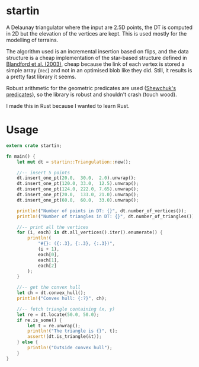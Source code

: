 # startin

A Delaunay triangulator where the input are 2.5D points, the DT is computed in 2D but the elevation of the vertices are kept.
This is used mostly for the modelling of terrains.

The algorithm used is an incremental insertion based on flips, and the data structure is a cheap implementation of the star-based structure defined in [Blandford et al. (2003)](https://citeseerx.ist.psu.edu/viewdoc/summary?doi=10.1.1.9.6823), cheap because the link of each vertex is stored a simple array (`Vec`) and not in an optimised blob like they did.
Still, it results is a pretty fast library it seems.

Robust arithmetic for the geometric predicates are used ([Shewchuk's predicates](https://www.cs.cmu.edu/~quake/robust.html)), so the library is robust and shouldn't crash (touch wood). 

I made this in Rust because I wanted to learn Rust.

# Usage

```rust
extern crate startin;

fn main() {
    let mut dt = startin::Triangulation::new();

    //-- insert 5 points
    dt.insert_one_pt(20.0,  30.0,  2.0).unwrap();
    dt.insert_one_pt(120.0, 33.0,  12.5).unwrap();
    dt.insert_one_pt(124.0, 222.0, 7.65).unwrap();
    dt.insert_one_pt(20.0,  133.0, 21.0).unwrap();
    dt.insert_one_pt(60.0,  60.0,  33.0).unwrap();

    println!("Number of points in DT: {}", dt.number_of_vertices());
    println!("Number of triangles in DT: {}", dt.number_of_triangles());

    //-- print all the vertices
    for (i, each) in dt.all_vertices().iter().enumerate() {
        println!(
            "#{}: ({:.3}, {:.3}, {:.3})",
            (i + 1),
            each[0],
            each[1],
            each[2]
        );
    }

    //-- get the convex hull
    let ch = dt.convex_hull();
    println!("Convex hull: {:?}", ch);

    //-- fetch triangle containing (x, y)
    let re = dt.locate(50.0, 50.0);
    if re.is_some() {
        let t = re.unwrap();
        println!("The triangle is {}", t);
        assert!(dt.is_triangle(&t));
    } else {
        println!("Outside convex hull");
    }
}
```

